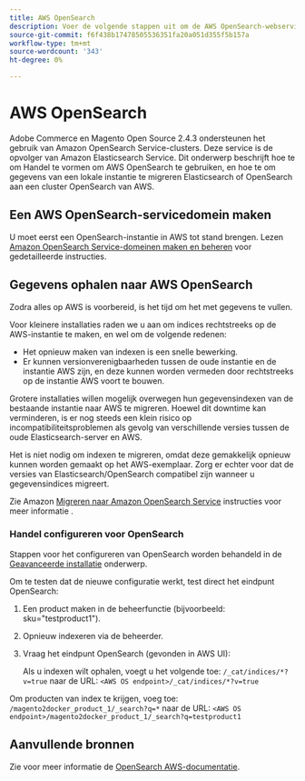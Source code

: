 ```yaml
---
title: AWS OpenSearch
description: Voer de volgende stappen uit om de AWS OpenSearch-webservice te configureren voor installaties in de bedrijfsruimten van Adobe Commerce en Magento Open Source.
source-git-commit: f6f438b17478505536351fa20a051d355f5b157a
workflow-type: tm+mt
source-wordcount: '343'
ht-degree: 0%

---
```



# AWS OpenSearch

Adobe Commerce en Magento Open Source 2.4.3 ondersteunen het gebruik van Amazon OpenSearch Service-clusters. Deze service is de opvolger van Amazon Elasticsearch Service. Dit onderwerp beschrijft hoe te om Handel te vormen om AWS OpenSearch te gebruiken, en hoe te om gegevens van een lokale instantie te migreren Elasticsearch of OpenSearch aan een cluster OpenSearch van AWS.

## Een AWS OpenSearch-servicedomein maken

U moet eerst een OpenSearch-instantie in AWS tot stand brengen.
Lezen [Amazon OpenSearch Service-domeinen maken en beheren](https://docs.aws.amazon.com/opensearch-service/latest/developerguide/createupdatedomains.html) voor gedetailleerde instructies.

## Gegevens ophalen naar AWS OpenSearch

Zodra alles op AWS is voorbereid, is het tijd om het met gegevens te vullen.

Voor kleinere installaties raden we u aan om indices rechtstreeks op de AWS-instantie te maken, en wel om de volgende redenen:

* Het opnieuw maken van indexen is een snelle bewerking.
* Er kunnen versionverenigbaarheden tussen de oude instantie en de instantie AWS zijn, en deze kunnen worden vermeden door rechtstreeks op de instantie AWS voort te bouwen.

Grotere installaties willen mogelijk overwegen hun gegevensindexen van de bestaande instantie naar AWS te migreren. Hoewel dit downtime kan verminderen, is er nog steeds een klein risico op incompatibiliteitsproblemen als gevolg van verschillende versies tussen de oude Elasticsearch-server en AWS.

Het is niet nodig om indexen te migreren, omdat deze gemakkelijk opnieuw kunnen worden gemaakt op het AWS-exemplaar.
Zorg er echter voor dat de versies van Elasticsearch/OpenSearch compatibel zijn wanneer u gegevensindices migreert.

Zie Amazon [Migreren naar Amazon OpenSearch Service](https://docs.aws.amazon.com/opensearch-service/latest/developerguide/migration.html) instructies voor meer informatie .

### Handel configureren voor OpenSearch

Stappen voor het configureren van OpenSearch worden behandeld in de [Geavanceerde installatie](../../advanced.md) onderwerp.

Om te testen dat de nieuwe configuratie werkt, test direct het eindpunt OpenSearch:

1. Een product maken in de beheerfunctie (bijvoorbeeld: sku=&quot;testproduct1&quot;).
1. Opnieuw indexeren via de beheerder.
1. Vraag het eindpunt OpenSearch (gevonden in AWS UI):

   Als u indexen wilt ophalen, voegt u het volgende toe: `/_cat/indices/*?v=true` naar de URL:
   `<AWS OS endpoint>/_cat/indices/*?v=true`

Om producten van index te krijgen, voeg toe: `/magento2docker_product_1/_search?q=*` naar de URL:
`<AWS OS endpoint>/magento2docker_product_1/_search?q=testproduct1`

## Aanvullende bronnen

Zie voor meer informatie de [OpenSearch AWS-documentatie](https://docs.aws.amazon.com/opensearch-service/index.html).
